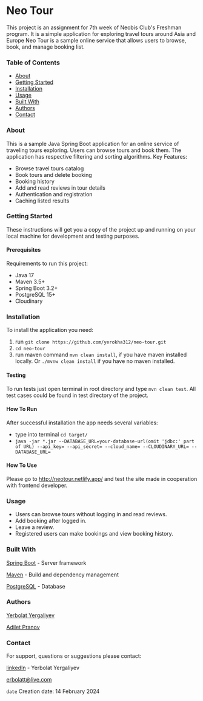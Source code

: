 # Neo Tour

This project is an assignment for 7th week of Neobis Club's Freshman program.
It is a simple application for exploring travel tours around Asia and Europe
Neo Tour is a sample online service that allows users to browse, book,
and manage booking list.

### Table of Contents

- [About](#about)
- [Getting Started](#getting-started)
- [Installation](#installation)
- [Usage](#usage)
- [Built With](#built-with)
- [Authors](#authors)
- [Contact](#contact)


### About
This is a sample Java Spring Boot application for an online service of traveling tours exploring. Users can browse
tours and book them.
The application has respective filtering and sorting algorithms. 
Key Features:
* Browse travel tours catalog
* Book tours and delete booking
* Booking history
* Add and read reviews in tour details
* Authentication and registration
* Caching listed results

### Getting Started

These instructions will get you a copy of the project up and running on your local machine for
development and testing purposes.

#### Prerequisites

Requirements to run this project:
* Java 17
* Maven 3.5+
* Spring Boot 3.2+
* PostgreSQL 15+
* Cloudinary

### Installation

To install the application you need:
1. run `git clone https://github.com/yerokha312/neo-tour.git`
2. `cd neo-tour`
3. run maven command `mvn clean install`, if you have maven installed locally. Or `./mvnw clean install` if you have no maven installed.

#### Testing

To run tests just open terminal in root directory and type `mvn clean test`. All test cases could be found in test directory of the project.

#### How To Run

After successful installation the app needs several variables:
- type into terminal `cd target/`
- `java -jar *.jar --DATABASE_URL=your-database-url(omit 'jdbc:' part of URL)
  --api_key= --api_secret= --cloud_name= --CLOUDINARY_URL= --DATABASE_URL=`

#### How To Use

Please go to http://neotour.netlify.app/ and test the site made in cooperation with frontend developer.

### Usage

* Users can browse tours without logging in and read reviews.
* Add booking after logged in.
* Leave a review.
* Registered users can make bookings and view booking history.

### Built With

[Spring Boot](https://spring.io/projects/spring-boot/) - Server framework

[Maven](https://maven.apache.org) - Build and dependency management

[PostgreSQL](https://www.postgresql.org) - Database

### Authors

[Yerbolat Yergaliyev](https://github.com/yerokha312)

[Adilet Pranov](https://github.com/PranovAdilet)

### Contact
For support, questions or suggestions please contact:

[linkedIn](https://lnkd.in/ddpDGKY2) - Yerbolat Yergaliyev

erbolatt@live.com

`date` Creation date: 14 February 2024
